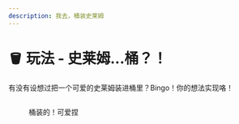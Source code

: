 ```yaml
---
description: 我去，桶装史莱姆
---
```


# 🪣 玩法 - 史莱姆...桶？！

有没有设想过把一个可爱的史莱姆装进桶里？Bingo！你的想法实现咯！

<figure><img src="https://4782.kstore.space/wiki_gif/slime_bucket.gif" alt=""><figcaption><p>桶装的！可爱捏</p></figcaption></figure>
